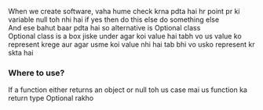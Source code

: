 When we create software, vaha hume check krna pdta hai hr point pr ki variable null toh nhi hai if yes then do this else do something else  
And ese bahut baar pdta hai so alternative is Optional class  
Optional class is a box jiske under agar koi value hai tabh vo us value ko represent krege aur agar usme koi value nhi hai tab bhi vo usko represent kr skta hai  

### Where to use?
If a function either returns an object or null toh us case mai us function ka return type Optional rakho 